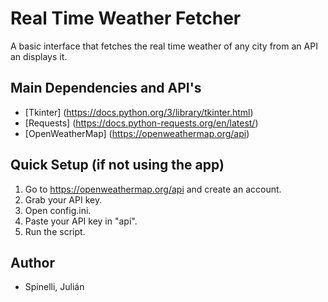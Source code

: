 # Real Time Weather Fetcher

A basic interface that fetches the real time weather of any city from an API an displays it.

## Main Dependencies and API's

- [Tkinter] (https://docs.python.org/3/library/tkinter.html)
- [Requests] (https://docs.python-requests.org/en/latest/)
- [OpenWeatherMap] (https://openweathermap.org/api)

## Quick Setup (if not using the app)

1. Go to https://openweathermap.org/api and create an account.
2. Grab your API key.
3. Open config.ini.
4. Paste your API key in "api".
5. Run the script.

## Author

- Spinelli, Julián
